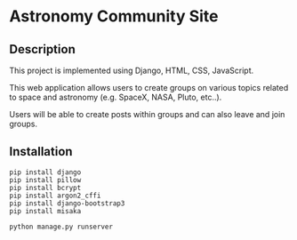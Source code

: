 
# Astronomy Community Site

## Description
This project is implemented using Django, HTML, CSS, JavaScript.

This web application allows users to create groups on various topics related to space and astronomy (e.g. SpaceX, NASA, Pluto, etc..).

Users will be able to create posts within groups and can also leave and join groups.



## Installation

```
pip install django
pip install pillow
pip install bcrypt
pip install argon2_cffi
pip install django-bootstrap3
pip install misaka

python manage.py runserver
```
